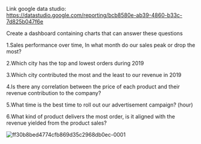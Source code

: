 Link google data studio: https://datastudio.google.com/reporting/bcb8580e-ab39-4860-b33c-7d825b047f6e

Create a dashboard containing charts that can answer these questions

1.Sales performance over time, In what month do our sales peak or drop the most?

2.Which city has the top and lowest orders during 2019 

3.Which city contributed the most and the least to our revenue in 2019

4.Is there any correlation between the price of each product and their revenue contribution to the company?

5.What time is the best time to roll out our advertisement campaign? (hour)

6.What kind of product delivers the most order, is it aligned with the revenue yielded from the product sales?

![ff30b8bed4774cfb869d35c2968db0ec-0001](https://user-images.githubusercontent.com/108262868/205467975-76eeee4b-0fe4-4fc6-a4dd-9aef4de3f873.jpg)

